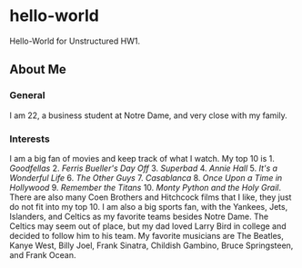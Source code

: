 # hello-world
Hello-World for Unstructured HW1.
## About Me
### **General**
I am 22, a business student at Notre Dame, and very close with my family.
### **Interests**
I am a big fan of movies and keep track of what I watch. My top 10 is 1. *Goodfellas* 2. *Ferris Bueller's Day Off* 3. *Superbad* 4. *Annie Hall* 5. *It's a Wonderful Life* 6. *The Other Guys* 7. *Casablanca* 8. *Once Upon a Time in Hollywood* 9. *Remember the Titans* 10. *Monty Python and the Holy Grail*. There are also many Coen Brothers and Hitchcock films that I like, they just do not fit into my top 10.
I am also a big sports fan, with the Yankees, Jets, Islanders, and Celtics as my favorite teams besides Notre Dame. The Celtics may seem out of place, but my dad loved Larry Bird in college and decided to follow him to his team.
My favorite musicians are The Beatles, Kanye West, Billy Joel, Frank Sinatra, Childish Gambino, Bruce Springsteen, and Frank Ocean.

